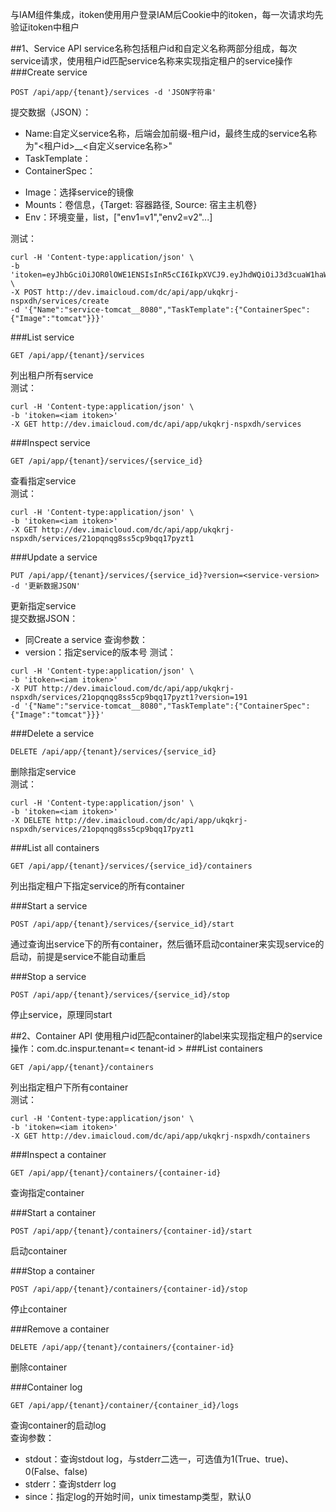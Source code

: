 与IAM组件集成，itoken使用用户登录IAM后Cookie中的itoken，每一次请求均先验证itoken中租户

##1、Service API
service名称包括租户id和自定义名称两部分组成，每次service请求，使用租户id匹配service名称来实现指定租户的service操作
###Create service
```
POST /api/app/{tenant}/services -d 'JSON字符串'
```
提交数据（JSON）：
* Name:自定义service名称，后端会加前缀-租户id，最终生成的service名称为"<租户id>__<自定义service名称>"
* TaskTemplate：
* ContainerSpec：
 - Image：选择service的镜像
 - Mounts：卷信息，{Target: 容器路径, Source: 宿主主机卷}
 - Env：环境变量，list，["env1=v1","env2=v2"...]

测试：
```
curl -H 'Content-type:application/json' \ 
-b 'itoken=eyJhbGciOiJOR0lOWE1ENSIsInR5cCI6IkpXVCJ9.eyJhdWQiOiJ3d3cuaW1haWNsb3VkLmNvbSIsImlzcyI6ImlhbS5pbnNwdXIuY29tIiwiZXhwIjoxNDc3OTkwODU4NDE4LCJpYXQiOjE0Nzc5ODkwNTg0MTgsImlkIjoiZEo1eXZvSEtTcXFGbUdfaFkxT2wzUSIsInVuYW1lIjoiMTExQHFxLmNvbSIsInVpZCI6IjExMUBxcS5jb20iLCJ0bnQiOiJGV3ZkMmk3ZFJRR3R6TWVDRkNIRzV3IiwiZ3JvdXAiOiIifQ.BQcKI3Y9jYq33_Uu4s8W6Q' \ 
-X POST http://dev.imaicloud.com/dc/api/app/ukqkrj-nspxdh/services/create 
-d '{"Name":"service-tomcat__8080","TaskTemplate":{"ContainerSpec":{"Image":"tomcat"}}}'
```
###List service
```
GET /api/app/{tenant}/services
```
列出租户所有service  
测试：
```
curl -H 'Content-type:application/json' \ 
-b 'itoken=<iam itoken>' 
-X GET http://dev.imaicloud.com/dc/api/app/ukqkrj-nspxdh/services
```

###Inspect service
```
GET /api/app/{tenant}/services/{service_id}
```
查看指定service  
测试：
```
curl -H 'Content-type:application/json' \ 
-b 'itoken=<iam itoken>' 
-X GET http://dev.imaicloud.com/dc/api/app/ukqkrj-nspxdh/services/21opqnqg8ss5cp9bqq17pyzt1
```

###Update a service
```
PUT /api/app/{tenant}/services/{service_id}?version=<service-version> -d '更新数据JSON'
```
更新指定service  
提交数据JSON：
* 同Create a service
查询参数：
* version：指定service的版本号
测试：
```
curl -H 'Content-type:application/json' \ 
-b 'itoken=<iam itoken>' 
-X PUT http://dev.imaicloud.com/dc/api/app/ukqkrj-nspxdh/services/21opqnqg8ss5cp9bqq17pyzt1?version=191
-d '{"Name":"service-tomcat__8080","TaskTemplate":{"ContainerSpec":{"Image":"tomcat"}}}'
```

###Delete a service
```
DELETE /api/app/{tenant}/services/{service_id}
```
删除指定service  
测试：
```
curl -H 'Content-type:application/json' \ 
-b 'itoken=<iam itoken>' 
-X DELETE http://dev.imaicloud.com/dc/api/app/ukqkrj-nspxdh/services/21opqnqg8ss5cp9bqq17pyzt1
```

###List all containers
```
GET /api/app/{tenant}/services/{service_id}/containers
```
列出指定租户下指定service的所有container


###Start a service
```
POST /api/app/{tenant}/services/{service_id}/start
```
通过查询出service下的所有container，然后循环启动container来实现service的启动，前提是service不能自动重启

###Stop a service
```
POST /api/app/{tenant}/services/{service_id}/stop
```
停止service，原理同start

##2、Container API
使用租户id匹配container的label来实现指定租户的service操作：com.dc.inspur.tenant=< tenant-id >
###List containers
```
GET /api/app/{tenant}/containers
```
列出指定租户下所有container  
测试：
```
curl -H 'Content-type:application/json' \ 
-b 'itoken=<iam itoken>' 
-X GET http://dev.imaicloud.com/dc/api/app/ukqkrj-nspxdh/containers
```

###Inspect a container
```
GET /api/app/{tenant}/containers/{container-id}
```
查询指定container

###Start a container
```
POST /api/app/{tenant}/containers/{container-id}/start
```
启动container

###Stop a container
```
POST /api/app/{tenant}/containers/{container-id}/stop
```
停止container

###Remove a container
```
DELETE /api/app/{tenant}/containers/{container-id}
```
删除container

###Container log
```
GET /api/app/{tenant}/container/{container_id}/logs
```
查询container的启动log  
查询参数：
* stdout：查询stdout log，与stderr二选一，可选值为1(True、true)、0(False、false)
* stderr：查询stderr log
* since：指定log的开始时间，unix timestamp类型，默认0

